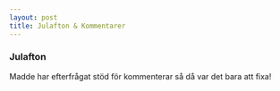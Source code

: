 ```yaml
---
layout: post
title: Julafton & Kommentarer
---
```


### Julafton

Madde har efterfrågat stöd för kommenterar så då var det bara att fixa! 
